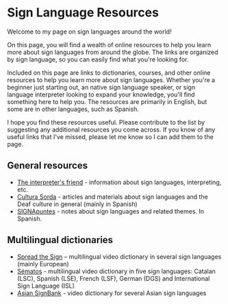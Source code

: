 # Sign Language Resources

Welcome to my page on sign languages around the world!

On this page, you will find a wealth of online resources to help you learn more about sign languages from around the globe. The links are organized by sign language, so you can easily find what you're looking for.

Included on this page are links to dictionaries, courses, and other online resources to help you learn more about sign languages. Whether you're a beginner just starting out,  an native sign language speaker, or sign language interpreter looking to expand your knowledge, you'll find something here to help you. The resources are primarily in English, but some are in other languages, such as Spanish.

I hope you find these resources useful. Please contribute to the list by suggesting any additional resources you come across. If you know of any useful links that I've missed, please let me know so I can add them to the page.

## General resources
* [The interpreter's friend](http://www.theinterpretersfriend.org/) - information about sign languages, interpreting, etc.
* [Cultura Sorda](https://cultura-sorda.org/) - articles and materials about sign languages and the Deaf culture in general (mainly in Spanish)
* [SIGNApuntes](https://signapuntes.foroactivo.com/) - notes about sign languages and related themes. In Spanish.

## Multilingual dictionaries
* [Spread the Sign](http://www.spreadthesign.com) – multilingual video dictionary in several sign languages (mainly European)
* [Sématos](http://www.sematos.eu/index.html) - multilingual video dictionary in five sign languages: Catalan (LSC), Spanish (LSE), French (LSF), German (DGS) and International Sign Language (ISL)
* [Asian SignBank](http://cslds.org/asiansignbank/) - video dictionary for several Asian sign languages
